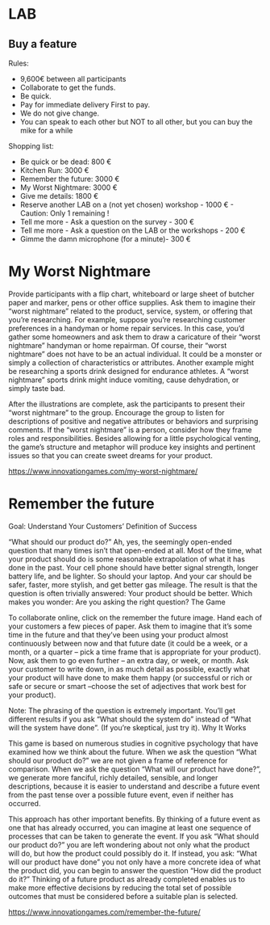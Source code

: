 # LAB

## Buy a feature



Rules:

* 9,600€ between all participants
* Collaborate to get the funds. 
* Be quick. 
* Pay for immediate delivery First to pay. 
* We do not give change.
* You can speak to each other but NOT to all other, but you can buy the mike for a while

Shopping list:

* Be quick or be dead: 800 €
* Kitchen Run: 3000 €
* Remember the future: 3000 €
* My Worst Nightmare: 3000 €
* Give me details:  1800 €
* Reserve another LAB on a (not yet chosen) workshop - 1000 € - Caution: Only 1 remaining !
* Tell me more - Ask a question on the survey - 300 € 
* Tell me more - Ask a question on the LAB or the workshops - 200 € 
* Gimme the damn microphone (for a minute)- 300 € 

# My Worst Nightmare

Provide participants with a flip chart, whiteboard or large sheet of butcher paper and marker, pens or other office supplies. Ask them to imagine their “worst nightmare” related to the product, service, system, or offering that you’re researching. For example, suppose you’re researching customer preferences in a handyman or home repair services. In this case, you’d gather some homeowners and ask them to draw a caricature of their “worst nightmare” handyman or home repairman. Of course, their “worst nightmare” does not have to be an actual individual. It could be a monster or simply a collection of characteristics or attributes. Another example might be researching a sports drink designed for endurance athletes. A “worst nightmare” sports drink might induce vomiting, cause dehydration, or simply taste bad.

After the illustrations are complete, ask the participants to present their “worst nightmare” to the group. Encourage the group to listen for descriptions of positive and negative attributes or behaviors and surprising comments. If the “worst nightmare” is a person, consider how they frame roles and responsibilities. Besides allowing for a little psychological venting, the game’s structure and metaphor will produce key insights and pertinent issues so that you can create sweet dreams for your product.

https://www.innovationgames.com/my-worst-nightmare/

# Remember the future


Goal: Understand Your Customers’ Definition of Success

“What should our product do?” Ah, yes, the seemingly open-ended question that many times isn’t that open-ended at all. Most of the time, what your product should do is some reasonable extrapolation of what it has done in the past. Your cell phone should have better signal strength, longer battery life, and be lighter. So should your laptop. And your car should be safer, faster, more stylish, and get better gas mileage. The result is that the question is often trivially answered: Your product should be better. Which makes you wonder: Are you asking the right question?
The Game

To collaborate online, click on the remember the future image. Hand each of your customers a few pieces of paper. Ask them to imagine that it’s some time in the future and that they’ve been using your product almost continuously between now and that future date (it could be a week, or a month, or a quarter – pick a time frame that is appropriate for your product). Now, ask them to go even further – an extra day, or week, or month. Ask your customer to write down, in as much detail as possible, exactly what your product will have done to make them happy (or successful or rich or safe or secure or smart –choose the set of adjectives that work best for your product).

Note: The phrasing of the question is extremely important.
You’ll get different results if you ask “What should the system do” instead of “What will the system have done”.
(If you’re skeptical, just try it).
Why It Works

This game is based on numerous studies in cognitive psychology that have examined how we think about the future. When we ask the question “What should our product do?” we are not given a frame of reference for comparison. When we ask the question “What will our product have done?”, we generate more fanciful, richly detailed, sensible, and longer descriptions, because it is easier to understand and describe a future event from the past tense over a possible future event, even if neither has occurred.

This approach has other important benefits. By thinking of a future event as one that has already occurred, you can imagine at least one sequence of processes that can be taken to generate the event. If you ask “What should our product do?” you are left wondering about not only what the product will do, but how the product could possibly do it. If instead, you ask: “What will our product have done” you not only have a more concrete idea of what the product did, you can begin to answer the question “How did the product do it?” Thinking of a future product as already completed enables us to make more effective decisions by reducing the total set of possible outcomes that must be considered before a suitable plan is selected.

https://www.innovationgames.com/remember-the-future/


